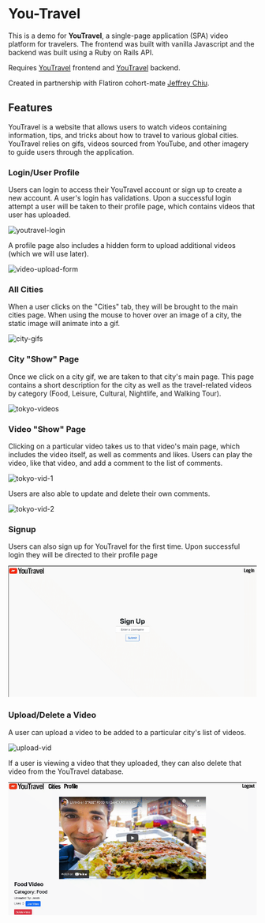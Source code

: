 # You-Travel

This is a demo for **YouTravel**, a single-page application (SPA) video platform for travelers. The frontend was built with vanilla Javascript and the backend was built using a Ruby on Rails API.

Requires [YouTravel](https://github.com/jeffreyc86/phase3-travelproject-frontend) frontend and [YouTravel](https://github.com/jeffreyc86/phase3-travelproject-backend) backend.

Created in partnership with Flatiron cohort-mate [Jeffrey Chiu](https://github.com/jeffreyc86). 

## Features

YouTravel is a website that allows users to watch videos containing information, tips, and tricks about how to travel to various global cities. YouTravel relies on gifs, videos sourced from YouTube, and other imagery to guide users through the application. 

### Login/User Profile

Users can login to access their YouTravel account or sign up to create a new account. A user's login has validations. Upon a successful login attempt a user will be taken to their profile page, which contains videos that user has uploaded. 

![youtravel-login](gifs/yt-login.gif)

A profile page also includes a hidden form to upload additional videos (which we will use later).

![video-upload-form](gifs/yt-upload-form.gif)

### All Cities

When a user clicks on the "Cities" tab, they will be brought to the main cities page. When using the mouse to hover over an image of a city, the static image will animate into a gif.

![city-gifs](gifs/yt-city-gifs.gif)

### City "Show" Page

Once we click on a city gif, we are taken to that city's main page. This page contains a short description for the city as well as the travel-related videos by category (Food, Leisure, Cultural, Nightlife, and Walking Tour).

![tokyo-videos](gifs/tokyo.gif)

### Video "Show" Page

Clicking on a particular video takes us to that video's main page, which includes the video itself, as well as comments and likes. Users can play the video, like that video, and add a comment to the list of comments.

![tokyo-vid-1](gifs/tokyo-vid-1.gif)

Users are also able to update and delete their own comments. 

![tokyo-vid-2](gifs/tokyo-vid-2.gif)

### Signup

Users can also sign up for YouTravel for the first time. Upon successful login they will be directed to their profile page

![signup](gifs/signup.gif)

### Upload/Delete a Video

A user can upload a video to be added to a particular city's list of videos. 

![upload-vid](gifs/upload-vid.gif)

If a user is viewing a video that they uploaded, they can also delete that video from the YouTravel database.

![delete-vid](gifs/delete-vid.gif)
